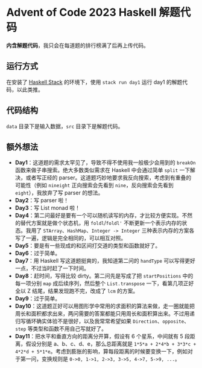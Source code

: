 # Advent of Code 2023 Haskell 解题代码

**内含解题代码**，我只会在每道题的排行榜满了后再上传代码。

## 运行方式

在安装了 [Haskell Stack](https://docs.haskellstack.org/en/stable/install_and_upgrade/) 的环境下，使用 `stack run day1` 运行 day1 的解题代码，以此类推。

## 代码结构

`data` 目录下是输入数据，`src` 目录下是解题代码。

## 额外想法

- **Day1**：这道题的需求太罕见了，导致不得不使用我一般极少会用到的 `breakOn` 函数来做子串搜索。绝大多数类似需求在 Haskell 中会通过简单 `split` 一下解决，或者写正经的 parser。这道题巧妙地要求我反向搜索，考虑到有重叠的可能性（例如 `nineight` 正向搜索会先看到 `nine`，反向搜索会先看到 `eight`），我放弃了写 parser 的想法。
- **Day2**：写 parser 啦！
- **Day3**：写 List monad 啦！
- **Day4**：第二问最好是要有一个可以随机读写的内存，才比较方便实现。不然的替代方案就是做个状态机，用 `foldl`/`foldl'` 不断更新一个表示内存的状态。我用了 `STArray`、`HashMap`、`Integer -> Integer` 三种表示内存的方案各写了一遍，逻辑是完全相同的，可以相互对照。
- **Day5**：要是有一些现成的和区间打交道的类型和函数就好了。
- **Day6**：过于简单。
- **Day7**：用 Haskell 写这道题挺爽的，我知道第二问的 `handType` 可以写得更好一点，不过当时赶了一下时间。
- **Day8**：赶时间，写得比较 dirty。第二问先是写成了把 `startPositions` 中的每一项分别 `map` 成后续序列，然后整个 `List.transpose` 一下，看第几项正好全以 Z 结尾，结果发现跑不完，改成了 `lcm` 的方案。
- **Day9**：过于简单。
- **Day10**：这道题正好可以用图形学中常用的求面积的算法来做，走一圈就能把周长和面积都求出来，两问需要的答案都能只用周长和面积算出来。不过用递归写循环确实体验不是很好，以及我常常希望如果 `Direction`、`opposite`、`step` 等类型和函数不用自己写就好了。
- **Day11**：把水平和垂直方向的距离分开算，假设有 6 个星系，中间就有 5 段距离，假设分别是 a、b、c、d、e，那么总距离就是 `1*5*a + 2*4*b + 3*3*c + 4*2*d + 5*1*e`。考虑到膨胀的影响，算每段距离的时候要变换一下，例如对于第一问，变换规则是 `0->0, 1->1, 2->3, 3->5, 4->7, 5->9, ...`。
